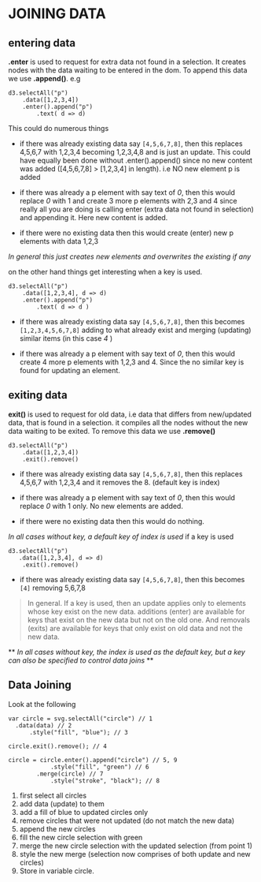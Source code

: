 # JOINING DATA

## entering data
**.enter** is used to request for extra data not found in a selection. It creates nodes with the data waiting to
be entered in the dom. To append this data we use **.append()**. e.g

    d3.selectAll("p")
        .data([1,2,3,4])
        .enter().append("p")
            .text( d => d)

This could do numerous things
-   if there was already existing data say `[4,5,6,7,8]`, then this replaces 4,5,6,7 with 1,2,3,4 becoming 1,2,3,4,8 and is just an update.
   This could have equally been done without .enter(<elem>).append() since no new content was added ([4,5,6,7,8] > [1,2,3,4] in
   length). i.e NO new element p is added

-   if there was already a p element with say text of *0*, then this would replace *0* with 1 and create 3 more p elements with 2,3 and 4 since really all you are doing is calling enter (extra data not found in selection) and appending it. Here new content is added.

-   if there were no existing data then this would create (enter) new p elements with data 1,2,3

*In general this just creates new elements and overwrites the existing if any*

on the other hand things get interesting when a key is used. 
    
    d3.selectAll("p")
        .data([1,2,3,4], d => d)
        .enter().append("p")
            .text( d => d )


-   if there was already existing data say `[4,5,6,7,8]`, then this becomes `[1,2,3,4,5,6,7,8]` adding to what
  already exist and merging (updating) similar items (in this case *4* ) 

-   if there was already a p element with say text of *0*, then this would create 4 more p elements with 1,2,3 and 4.
    Since the no similar key is found for updating an element.


## exiting data
**exit()** is used to request for old data, i.e data that differs from new/updated data, that is found in a selection.
it compiles all the nodes without the new data waiting to be exited. To remove this data we use **.remove()**


    d3.selectAll("p")
        .data([1,2,3,4])
        .exit().remove()

-   if there was already existing data say `[4,5,6,7,8]`, then this replaces 4,5,6,7 with 1,2,3,4 and it removes the 8.
    (default key is index)

-   if there was already a p element with say text of *0*, then this would replace *0* with 1 only. No new elements are
added.

-   if there were no existing data then this would do nothing.

*In all cases without key, a default key of index is used* 
if a key is used

    d3.selectAll("p")
       .data([1,2,3,4], d => d)
        .exit().remove()


-   if there was already existing data say `[4,5,6,7,8]`, then this becomes `[4]` removing 5,6,7,8

>   In general. If a key is used, then an update applies only to elements whose key exist on the new data. 
additions (enter) are available for keys that exist on the new data but not on the old one. And removals (exits) 
are available for keys that only exist on old data and not the new data.


** *In all cases without key, the index is used as the default key, but a key can also be specified to control data
joins* **

## Data Joining
Look at the following

    var circle = svg.selectAll("circle") // 1
      .data(data) // 2
          .style("fill", "blue"); // 3

    circle.exit().remove(); // 4

    circle = circle.enter().append("circle") // 5, 9
                .style("fill", "green") // 6
            .merge(circle) // 7
                .style("stroke", "black"); // 8
                
1. first select all circles
2. add data (update) to them
3. add a fill of blue to updated circles only
4. remove circles that were not updated (do not match the new data)
5. append the new circles 
6. fill the new circle selection with green
7. merge the new circle selection with the updated selection (from point 1)
8. style the new merge (selection now comprises of both update and new circles)
9. Store in variable circle.



